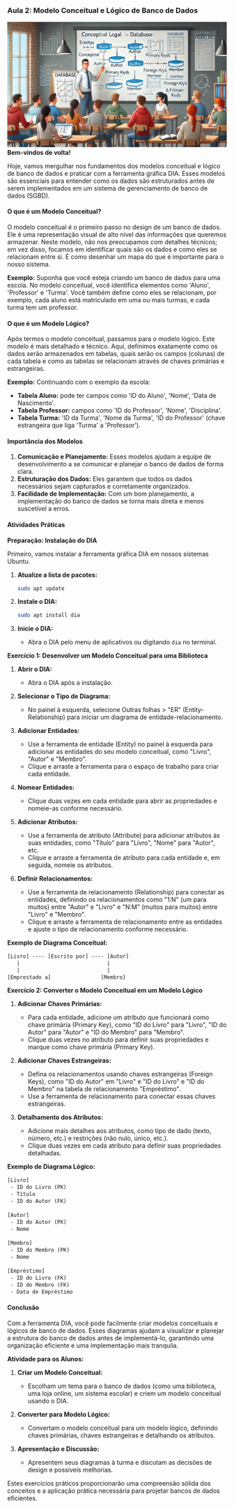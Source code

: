 ### Aula 2: Modelo Conceitual e Lógico de Banco de Dados
![](./assets/02.jpeg)
**Bem-vindos de volta!**

Hoje, vamos mergulhar nos fundamentos dos modelos conceitual e lógico de banco de dados e praticar com a ferramenta gráfica DIA. Esses modelos são essenciais para entender como os dados são estruturados antes de serem implementados em um sistema de gerenciamento de banco de dados (SGBD).

#### O que é um Modelo Conceitual?

O modelo conceitual é o primeiro passo no design de um banco de dados. Ele é uma representação visual de alto nível das informações que queremos armazenar. Neste modelo, não nos preocupamos com detalhes técnicos; em vez disso, focamos em identificar quais são os dados e como eles se relacionam entre si. É como desenhar um mapa do que é importante para o nosso sistema.

**Exemplo:**
Suponha que você esteja criando um banco de dados para uma escola. No modelo conceitual, você identifica elementos como 'Aluno', 'Professor' e 'Turma'. Você também define como eles se relacionam, por exemplo, cada aluno está matriculado em uma ou mais turmas, e cada turma tem um professor.

#### O que é um Modelo Lógico?

Após termos o modelo conceitual, passamos para o modelo lógico. Este modelo é mais detalhado e técnico. Aqui, definimos exatamente como os dados serão armazenados em tabelas, quais serão os campos (colunas) de cada tabela e como as tabelas se relacionam através de chaves primárias e estrangeiras.

**Exemplo:**
Continuando com o exemplo da escola:
- **Tabela Aluno:** pode ter campos como 'ID do Aluno', 'Nome', 'Data de Nascimento'.
- **Tabela Professor:** campos como 'ID do Professor', 'Nome', 'Disciplina'.
- **Tabela Turma:** 'ID da Turma', 'Nome da Turma', 'ID do Professor' (chave estrangeira que liga 'Turma' a 'Professor').

#### Importância dos Modelos

1. **Comunicação e Planejamento:** Esses modelos ajudam a equipe de desenvolvimento a se comunicar e planejar o banco de dados de forma clara.
2. **Estruturação dos Dados:** Eles garantem que todos os dados necessários sejam capturados e corretamente organizados.
3. **Facilidade de Implementação:** Com um bom planejamento, a implementação do banco de dados se torna mais direta e menos suscetível a erros.

#### Atividades Práticas

**Preparação: Instalação do DIA**

Primeiro, vamos instalar a ferramenta gráfica DIA em nossos sistemas Ubuntu.

1. **Atualize a lista de pacotes:**
   ```bash
   sudo apt update
   ```

2. **Instale o DIA:**
   ```bash
   sudo apt install dia
   ```

3. **Inicie o DIA:**
   - Abra o DIA pelo menu de aplicativos ou digitando `dia` no terminal.

**Exercício 1: Desenvolver um Modelo Conceitual para uma Biblioteca**

1. **Abrir o DIA:**
   - Abra o DIA após a instalação.

2. **Selecionar o Tipo de Diagrama:**
   - No painel à esquerda, selecione Outras folhas > "ER" (Entity-Relationship) para iniciar um diagrama de entidade-relacionamento.
3. **Adicionar Entidades:**
   - Use a ferramenta de entidade (Entity) no painel à esquerda para adicionar as entidades do seu modelo conceitual, como "Livro", "Autor" e "Membro".
   - Clique e arraste a ferramenta para o espaço de trabalho para criar cada entidade.

4. **Nomear Entidades:**
   - Clique duas vezes em cada entidade para abrir as propriedades e nomeie-as conforme necessário.

5. **Adicionar Atributos:**
   - Use a ferramenta de atributo (Attribute) para adicionar atributos às suas entidades, como "Título" para "Livro", "Nome" para "Autor", etc.
   - Clique e arraste a ferramenta de atributo para cada entidade e, em seguida, nomeie os atributos.

6. **Definir Relacionamentos:**
   - Use a ferramenta de relacionamento (Relationship) para conectar as entidades, definindo os relacionamentos como "1:N" (um para muitos) entre "Autor" e "Livro" e "N:M" (muitos para muitos) entre "Livro" e "Membro".
   - Clique e arraste a ferramenta de relacionamento entre as entidades e ajuste o tipo de relacionamento conforme necessário.

**Exemplo de Diagrama Conceitual:**
```
[Livro] ---- [Escrito por] ---- [Autor]
   |                            |
   |                            |
[Emprestado a]                [Membro]
```

**Exercício 2: Converter o Modelo Conceitual em um Modelo Lógico**

1. **Adicionar Chaves Primárias:**
   - Para cada entidade, adicione um atributo que funcionará como chave primária (Primary Key), como "ID do Livro" para "Livro", "ID do Autor" para "Autor" e "ID do Membro" para "Membro".
   - Clique duas vezes no atributo para definir suas propriedades e marque como chave primária (Primary Key).

2. **Adicionar Chaves Estrangeiras:**
   - Defina os relacionamentos usando chaves estrangeiras (Foreign Keys), como "ID do Autor" em "Livro" e "ID do Livro" e "ID do Membro" na tabela de relacionamento "Empréstimo".
   - Use a ferramenta de relacionamento para conectar essas chaves estrangeiras.

3. **Detalhamento dos Atributos:**
   - Adicione mais detalhes aos atributos, como tipo de dado (texto, número, etc.) e restrições (não nulo, único, etc.).
   - Clique duas vezes em cada atributo para definir suas propriedades detalhadas.

**Exemplo de Diagrama Lógico:**
```
[Livro]
 - ID do Livro (PK)
 - Título
 - ID do Autor (FK)

[Autor]
 - ID do Autor (PK)
 - Nome

[Membro]
 - ID do Membro (PK)
 - Nome

[Empréstimo]
 - ID do Livro (FK)
 - ID do Membro (FK)
 - Data de Empréstimo
```

#### Conclusão

Com a ferramenta DIA, você pode facilmente criar modelos conceituais e lógicos de banco de dados. Esses diagramas ajudam a visualizar e planejar a estrutura do banco de dados antes de implementá-lo, garantindo uma organização eficiente e uma implementação mais tranquila.

**Atividade para os Alunos:**
1. **Criar um Modelo Conceitual:**
   - Escolham um tema para o banco de dados (como uma biblioteca, uma loja online, um sistema escolar) e criem um modelo conceitual usando o DIA.
   
2. **Converter para Modelo Lógico:**
   - Convertam o modelo conceitual para um modelo lógico, definindo chaves primárias, chaves estrangeiras e detalhando os atributos.

3. **Apresentação e Discussão:**
   - Apresentem seus diagramas à turma e discutam as decisões de design e possíveis melhorias.

Estes exercícios práticos proporcionarão uma compreensão sólida dos conceitos e a aplicação prática necessária para projetar bancos de dados eficientes.